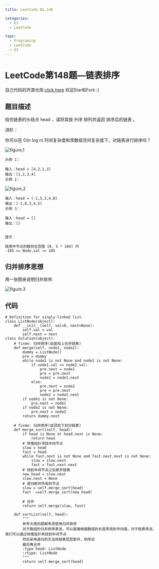```yaml
---
title: LeetCode No.148

categories:
  - OJ
  - LeetCode

tags:
  - Programing
  - LeetCode
  - OJ
---
```



# LeetCode第148题—链表排序

自己代码的开源仓库:[click here](https://github.com/zs670980918/LeetCode_Coding_Record)  欢迎Star和Fork :)

## 题目描述
给你链表的头结点 head ，请将其按 升序 排列并返回 排序后的链表 。

进阶：

你可以在 O(n log n) 时间复杂度和常数级空间复杂度下，对链表进行排序吗？

![figure,1](https://assets.leetcode.com/uploads/2020/09/14/sort_list_1.jpg)
```
示例 1：

输入：head = [4,2,1,3]
输出：[1,2,3,4]
示例 2：
```
![figure,2](https://assets.leetcode.com/uploads/2020/09/14/sort_list_2.jpg)
```
输入：head = [-1,5,3,4,0]
输出：[-1,0,3,4,5]
示例 3：

输入：head = []
输出：[]
 

提示：

链表中节点的数目在范围 [0, 5 * 104] 内
-105 <= Node.val <= 105
```

## 归并排序思想
用一张图来说明归并排序:

![figure.3](https://gitee.com/zyp521/upload_image/raw/master/wWJB4K.jpg)

## 代码
```
# Definition for singly-linked list.
class ListNode(object):
    def __init__(self, val=0, next=None):
        self.val = val
        self.next = next
class Solution(object):
    # fixme: 归并排序(自底向上合并链表)
    def merge(self, node1, node2):
        dummy = ListNode()
        pre = dummy
        while node1 is not None and node2 is not None:
            if node1.val <= node2.val:
                pre.next = node1
                pre = pre.next
                node1 = node1.next
            else:
                pre.next = node2
                pre = pre.next
                node2 = node2.next
        if node1 is not None:
            pre.next = node1
        if node2 is not None:
            pre.next = node2
        return dummy.next

    # fixme: 归并排序(自顶向下划分链表)
    def merge_sort(self, head):
        if head is None or head.next is None:
            return head
        # 快慢指针寻找中间节点
        slow = head
        fast = head
        while fast.next is not None and fast.next.next is not None:
            slow = slow.next
            fast = fast.next.next
        # 找到中间节点之后断开链表
        new_head = slow.next
        slow.next = None
        # 递归断开所有的节点
        slow = self.merge_sort(head)
        fast  =self.merge_sort(new_head)

        # 合并
        return self.merge(slow, fast)

    def sortList(self, head):
        """
        参考大佬的题解考虑使用归并排序
        对于数组的归并排序来说，可以直接根据数组的长度来找到中间值，对于链表来说，我们可以通过快慢指针来找到中间节点
        然后采用递归的方法将链表层层断开，排序后
        最后再合并
        :type head: ListNode
        :rtype: ListNode
        """
        return self.merge_sort(head)
```